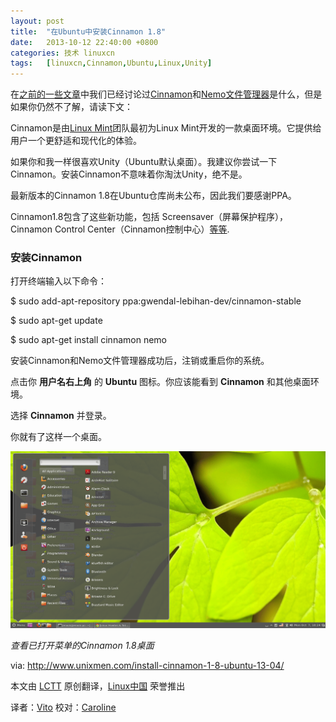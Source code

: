 ```yaml
---
layout: post
title:	"在Ubuntu中安装Cinnamon 1.8"
date:	2013-10-12 22:40:00 +0800 
categories:	技术 linuxcn 
tags:	[linuxcn,Cinnamon,Ubuntu,Linux,Unity]
---
```



在[之前的一些文章](http://www.unixmen.com/cinnamon-and-nemo-file-manager-in-ubuntu-13-0413-10/)中我们已经讨论过[Cinnamon](http://cinnamon.linuxmint.com/)和[Nemo文件管理器](http://en.wikipedia.org/wiki/Nemo_(file_manager))是什么，但是如果你仍然不了解，请读下文：


Cinnamon是由[Linux Mint](http://linuxmint.com/)团队最初为Linux Mint开发的一款桌面环境。它提供给用户一个更舒适和现代化的体验。


如果你和我一样很喜欢Unity（Ubuntu默认桌面）。我建议你尝试一下Cinnamon。安装Cinnamon不意味着你淘汰Unity，绝不是。


最新版本的Cinnamon 1.8在Ubuntu仓库尚未公布，因此我们要感谢PPA。


Cinnamon1.8包含了这些新功能，包括 Screensaver（屏幕保护程序），Cinnamon Control Center（Cinnamon控制中心）[等等](http://cinnamon.linuxmint.com/?p=261).


### **安装Cinnamon**


打开终端输入以下命令：


$ sudo add-apt-repository ppa:gwendal-lebihan-dev/cinnamon-stable 


$ sudo apt-get update 


$ sudo apt-get install cinnamon nemo


安装Cinnamon和Nemo文件管理器成功后，注销或重启你的系统。


点击你 **用户名右上角** 的 **Ubuntu** 图标。你应该能看到 **Cinnamon** 和其他桌面环境。


选择 **Cinnamon** 并登录。


你就有了这样一个桌面。


 ![](/Asserts/Images/album/201310/11/230945ppy1uiccxjqy3k9p.png)


*查看已打开菜单的Cinnamon 1.8桌面*


 


via: <http://www.unixmen.com/install-cinnamon-1-8-ubuntu-13-04/>


本文由 [LCTT](https://github.com/LCTT/TranslateProject) 原创翻译，[Linux中国](http://linux.cn/portal.php) 荣誉推出


译者：[Vito](http://linux.cn/space/Vito) 校对：[Caroline](http://linux.cn/space/14763)
